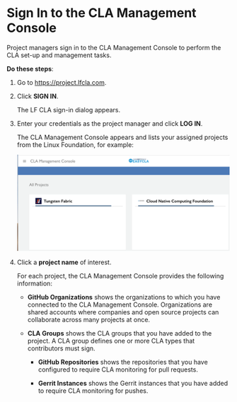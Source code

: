 # Sign In to the CLA Management Console
Project managers sign in to the CLA Management Console to perform the CLA set-up and management tasks.

**Do these steps**:

1. Go to <https://project.lfcla.com>.

2. Click **SIGN IN**.

   The LF CLA sign-in dialog appears.

3. Enter your credentials as the project manager and click **LOG IN**.

   The CLA Management Console appears and lists your assigned projects from the Linux Foundation, for example:

   ![CLA Management All Projects](imgs/CLA-Management-All-Projects.png)

4. Click a **project name** of interest.

   For each project, the CLA Management Console provides the following information:

   * **GitHub Organizations** shows the organizations to which you have connected to the CLA Management Console. Organizations are shared accounts where companies and open source projects can collaborate across many projects at once.

   * **CLA Groups** shows the CLA groups that you have added to the project. A CLA group defines one or more CLA types that contributors must sign.

      * **GitHub Repositories** shows the repositories that you have configured to require CLA monitoring for pull requests.

      * **Gerrit Instances** shows the Gerrit instances that you have added to require CLA monitoring for pushes.
